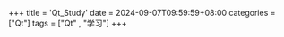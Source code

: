 +++
title = 'Qt_Study'
date = 2024-09-07T09:59:59+08:00
categories = ["Qt"]
tags = ["Qt" , "学习"]
+++



